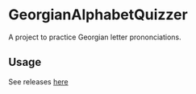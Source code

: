 # GeorgianAlphabetQuizzer
A project to practice Georgian letter prononciations.

## Usage
See releases [here](https://github.com/adenzu/GeorgianAlphabetQuizzer/releases)
